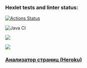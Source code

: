 ### Hexlet tests and linter status:
[![Actions Status](https://github.com/nik2704/java-project-72/workflows/hexlet-check/badge.svg)](https://github.com/nik2704/java-project-72/actions)

![Java CI](https://github.com/nik2704/java-project-72/actions/workflows/blank.yml/badge.svg)

<a href="https://codeclimate.com/github/nik2704/java-project-72/maintainability"><img src="https://api.codeclimate.com/v1/badges/7e85fd6ff08ee9821076/maintainability" /></a>

<a href="https://codeclimate.com/github/nik2704/java-project-72/test_coverage"><img src="https://api.codeclimate.com/v1/badges/7e85fd6ff08ee9821076/test_coverage" /></a>

### [Анализатор страниц (Heroku)](https://damp-eyrie-56833.herokuapp.com/)

